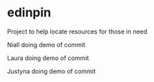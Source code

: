 # edinpin
Project to help locate resources for those in need

Niall doing demo of commit 


Laura doing demo of commit

Justyna doing demo of commit